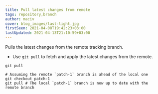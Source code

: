 ```yaml
---
title: Pull latest changes from remote
tags: repository,branch
author: maciv
cover: blog_images/last-light.jpg
firstSeen: 2021-04-08T19:42:23+03:00
lastUpdated: 2021-04-13T21:10:59+03:00
---
```


Pulls the latest changes from the remote tracking branch.

- Use `git pull` to fetch and apply the latest changes from the remote.

```shell
git pull
```

```shell
# Assuming the remote `patch-1` branch is ahead of the local one
git checkout patch-1
git pull # The local `patch-1` branch is now up to date with the remote branch
```
